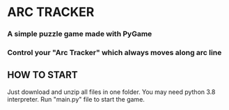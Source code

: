 # ARC TRACKER

### A simple puzzle game made with PyGame
### Control your "Arc Tracker" which always moves along arc line


## HOW TO START

Just download and unzip all files in one folder.
You may need python 3.8 interpreter.
Run "main.py" file to start the game.
